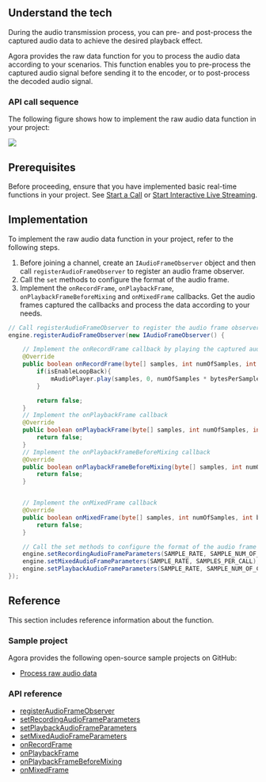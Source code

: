## Understand the tech

During the audio transmission process, you can pre- and post-process the captured audio data to achieve the desired playback effect.

Agora provides the raw data function for you to process the audio data according to your scenarios. This function enables you to pre-process the captured audio signal before sending it to the encoder, or to post-process the decoded audio signal.

### API call sequence

The following figure shows how to implement the raw audio data function in your project:

![](https://web-cdn.agora.io/docs-files/1615535771289)

## Prerequisites

Before proceeding, ensure that you have implemented basic real-time functions in your project. See [Start a Call](./start_call_android?platform=Android) or [Start Interactive Live Streaming](./start_live_android?platform=Android).

## Implementation

To implement the raw audio data function in your project, refer to the following steps.

1. Before joining a channel, create an `IAudioFrameObserver` object and then call `registerAudioFrameObserver` to register an audio frame observer.
2. Call the `set` methods to configure the format of the audio frame.
3. Implement the `onRecordFrame`, `onPlaybackFrame`, `onPlaybackFrameBeforeMixing` and `onMixedFrame` callbacks. Get the audio frames captured the callbacks and process the data according to your needs.

```java
// Call registerAudioFrameObserver to register the audio frame observer and pass in an IAudioFrameObserver object.
engine.registerAudioFrameObserver(new IAudioFrameObserver() {

    // Implement the onRecordFrame callback by playing the captured audio frame.
    @Override
    public boolean onRecordFrame(byte[] samples, int numOfSamples, int bytesPerSample, int channels, int samplesPerSec) {
        if(isEnableLoopBack){
            mAudioPlayer.play(samples, 0, numOfSamples * bytesPerSample);
        }

        return false;
    }
    // Implement the onPlaybackFrame callback
    @Override
    public boolean onPlaybackFrame(byte[] samples, int numOfSamples, int bytesPerSample, int channels, int samplesPerSec) {
        return false;
    }
    // Implement the onPlaybackFrameBeforeMixing callback
    @Override
    public boolean onPlaybackFrameBeforeMixing(byte[] samples, int numOfSamples, int bytesPerSample, int channels, int samplesPerSec, int uid) {
        return false;
    }


    // Implement the onMixedFrame callback
    @Override
    public boolean onMixedFrame(byte[] samples, int numOfSamples, int bytesPerSample, int channels, int samplesPerSec) {
        return false;
    }

    // Call the set methods to configure the format of the audio frame captured by each callback.
    engine.setRecordingAudioFrameParameters(SAMPLE_RATE, SAMPLE_NUM_OF_CHANNEL, Constants.RAW_AUDIO_FRAME_OP_MODE_READ_WRITE,SAMPLES_PER_CALL);
    engine.setMixedAudioFrameParameters(SAMPLE_RATE, SAMPLES_PER_CALL);
    engine.setPlaybackAudioFrameParameters(SAMPLE_RATE, SAMPLE_NUM_OF_CHANNEL, Constants.RAW_AUDIO_FRAME_OP_MODE_READ_WRITE,SAMPLES_PER_CALL);
});
```

## Reference

This section includes reference information about the function.

### Sample project

Agora provides the following open-source sample projects on GitHub:

- [Process raw audio data](https://github.com/AgoraIO/API-Examples/blob/dev/3.6.200/Android/APIExample/app/src/main/java/io/agora/api/example/examples/advanced/ProcessAudioRawData.java)

### API reference

- [registerAudioFrameObserver](./API%20Reference/java/classio_1_1agora_1_1rtc_1_1_rtc_engine.html#a57eaa3859be21cd327763fc316197fff)
- [setRecordingAudioFrameParameters](./API%20Reference/java/classio_1_1agora_1_1rtc_1_1_rtc_engine.html#a682a8c493660bb565a38869dcc84c73e)
- [setPlaybackAudioFrameParameters](./API%20Reference/java/classio_1_1agora_1_1rtc_1_1_rtc_engine.html#a07e30f884f4dae8c7ddba740aeb008f1)
- [setMixedAudioFrameParameters](./API%20Reference/java/classio_1_1agora_1_1rtc_1_1_rtc_engine.html#a24da4130cac855befeac9b2f2e6e751f)
- [onRecordFrame](./API%20Reference/java/interfaceio_1_1agora_1_1rtc_1_1_i_audio_frame_observer.html#a386c3a451ce95f796d64e83006d7779c)
- [onPlaybackFrame](./API%20Reference/java/interfaceio_1_1agora_1_1rtc_1_1_i_audio_frame_observer.html#a3781dd30d34a0634140872a9dd131488)
- [onPlaybackFrameBeforeMixing](./API%20Reference/java/interfaceio_1_1agora_1_1rtc_1_1_i_audio_frame_observer.html#ab43c709bdbce83f907b00710b48d8d56)
- [onMixedFrame](./API%20Reference/java/interfaceio_1_1agora_1_1rtc_1_1_i_audio_frame_observer.html#a81794255075807161fa1a3c13e23db2c)